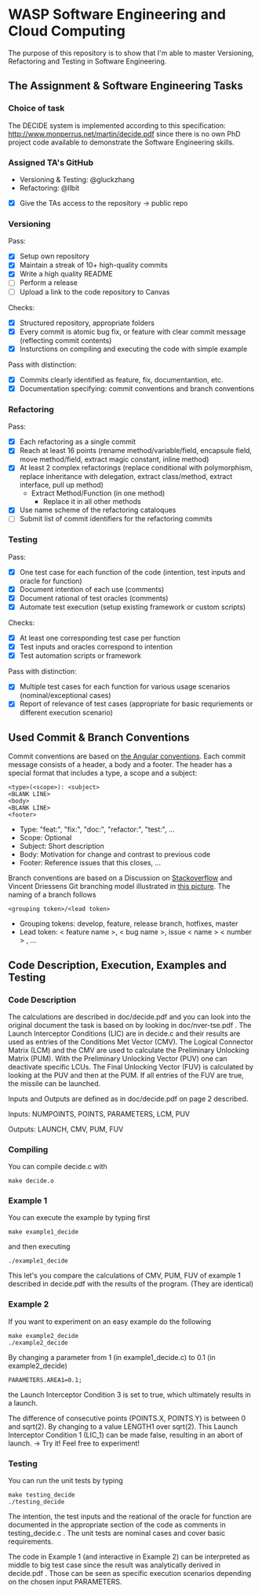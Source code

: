 # WASP Software Engineering and Cloud Computing

The purpose of this repository is to show that I'm able to master Versioning, Refactoring and Testing in Software Engineering.

## The Assignment & Software Engineering Tasks

### Choice of task

The DECIDE system is implemented according to this specification: http://www.monperrus.net/martin/decide.pdf since there is no own PhD project code available to demonstrate the Software Engineering skills.

### Assigned TA's GitHub

- Versioning & Testing:
@gluckzhang
- Refactoring:
@llbit

* [x] Give the TAs access to the  repository
-> public repo

### Versioning

Pass:
* [x] Setup own repository
* [x] Maintain a streak of 10+ high-quality commits
* [x] Write a high quality README
* [ ] Perform a release
* [ ] Upload a link to the code repository to Canvas

Checks:
* [x] Structured repository, appropriate folders
* [x] Every commit is atomic bug fix, or feature with clear commit message (reflecting commit contents)
* [x] Insturctions on compiling and executing the code with simple example

Pass with distinction:
* [x] Commits clearly identified as feature, fix, documentantion, etc.
* [x] Documentation specifying: commit conventions and branch conventions

### Refactoring

Pass:
* [x] Each refactoring as a single commit
* [x] Reach at least 16 points
(rename method/variable/field, encapsule field, move method/field, extract magic constant, inline method)
* [x] At least 2 complex refactorings (replace conditional with polymorphism, replace inheritance with delegation, extract class/method, extract interface, pull up method)
     - Extract Method/Function (in one method)
         - Replace it in all other methods
* [x] Use name scheme of the refactoring cataloques
* [ ] Submit list of commit identifiers for the refactoring commits

### Testing

Pass:
* [x] One test case for each function of the code (intention, test inputs and oracle for function)
* [x] Document intention of each use (comments)
* [x] Document rational of test oracles (comments)
* [x] Automate test execution (setup existing framework or custom scripts)

Checks:
* [x] At least one corresponding test case per function
* [x] Test inputs and oracles correspond to intention
* [x] Test automation scripts or framework

Pass with distinction:
* [x] Multiple test cases for each function for various usage scenarios (nominal/exceptional cases)
* [X] Report of relevance of test cases (appropriate for basic requriements or different execution scenario)

## Used Commit & Branch Conventions

Commit conventions are based on [the Angular conventions](https://github.com/angular/angular/blob/22b96b9/CONTRIBUTING.md#-commit-message-guidelines).
Each commit message consists of a header, a body and a footer. The header has a special format that includes a type, a scope and a subject:

```
<type>(<scope>): <subject>
<BLANK LINE>
<body>
<BLANK LINE>
<footer>
```

- Type: "feat:", "fix:", "doc:", "refactor:", "test:", ...
- Scope: Optional
- Subject: Short description
- Body: Motivation for change and contrast to previous code
- Footer: Reference issues that this closes, ...

Branch conventions are based on a Discussion on [Stackoverflow](https://stackoverflow.com/questions/273695/what-are-some-examples-of-commonly-used-practices-for-naming-git-branches) and Vincent Driessens Git branching model illustrated in [this picture](https://i.stack.imgur.com/tjJCt.png).
The naming of a branch follows

```
<grouping token>/<lead token>
```

- Grouping tokens: develop, feature, release branch, hotfixes, master
- Lead token: < feature name >, < bug name >, issue < name > < number > , ...

## Code Description, Execution, Examples and Testing

### Code Description

The calculations are described in doc/decide.pdf and you can look into the original document the task is based on by looking in doc/nver-tse.pdf . The Launch Interceptor Conditions (LIC) are in decide.c and their results are used as entries of the Conditions Met Vector (CMV). The Logical Connector Matrix (LCM) and the CMV are used to calculate the Preliminary Unlocking Matrix (PUM).  With the Preliminary Unlocking Vector (PUV) one can deactivate specific LCUs. The Final Unlocking Vector (FUV) is calculated by looking at the PUV and then at the PUM. If all entries of the FUV are true, the missile can be launched.

Inputs and Outputs are defined as in doc/decide.pdf on page 2 described.

Inputs: 
NUMPOINTS, POINTS, PARAMETERS, LCM, PUV

Outputs:
LAUNCH, CMV, PUM, FUV

### Compiling

You can compile decide.c with

```
make decide.o
```

### Example 1

You can execute the example by typing first

```
make example1_decide
```

and then executing

```
./example1_decide
```

This let's you compare the calculations of CMV, PUM, FUV of example 1 described in decide.pdf with the results of the program.
(They are identical)

### Example 2

If you want to experiment on an easy example do the following

```
make example2_decide
./example2_decide
```

By changing a parameter from 1 (in example1_decide.c) to 0.1 (in example2_decide)

```
PARAMETERS.AREA1=0.1;
```

the Launch Interceptor Condition 3 is set to true, which ultimately results in a launch.

The difference of consecutive points (POINTS.X, POINTS.Y) is between 0 and sqrt(2). By changing to a value LENGTH1 over sqrt(2). This Launch Interceptor Condition 1 (LIC_1) can be made false, resulting in an abort of launch.
-> Try it! Feel free to experiment!

### Testing

You can run the unit tests by typing

```
make testing_decide
./testing_decide
```

The intention, the test inputs and the reational of the oracle for function are documented in the appropriate section of the code as comments in testing_decide.c .
The unit tests are nominal cases and cover basic requirements.

The code in Example 1 (and interactive in Example 2) can be interpreted as middle to big test case since the result was analytically derived in decide.pdf . Those can be seen as specific execution scenarios depending on the chosen input PARAMETERS.

